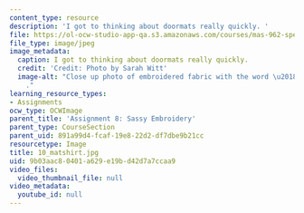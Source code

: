 ```yaml
---
content_type: resource
description: 'I got to thinking about doormats really quickly. '
file: https://ol-ocw-studio-app-qa.s3.amazonaws.com/courses/mas-962-special-topics-new-textiles-spring-2010/9b03aac80401a629e19bd42d7a7ccaa9_10_matshirt.jpg
file_type: image/jpeg
image_metadata:
  caption: I got to thinking about doormats really quickly.
  credit: 'Credit: Photo by Sarah Witt'
  image-alt: "Close up photo of embroidered fabric with the word \u2018Welcome.\u2019\
    ."
learning_resource_types:
- Assignments
ocw_type: OCWImage
parent_title: 'Assignment 8: Sassy Embroidery'
parent_type: CourseSection
parent_uid: 891a99d4-fcaf-19e8-22d2-df7dbe9b21cc
resourcetype: Image
title: 10_matshirt.jpg
uid: 9b03aac8-0401-a629-e19b-d42d7a7ccaa9
video_files:
  video_thumbnail_file: null
video_metadata:
  youtube_id: null
---
```

